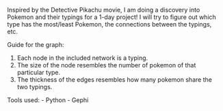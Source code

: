 Inspired by the Detective Pikachu movie, I am doing a discovery into Pokemon and their typings for a 1-day project! I will try to figure out which type has the most/least Pokemon, the connections between the typings, etc.

Guide for the graph:

1) Each node in the included network is a typing. 
2) The size of the node resembles the number of pokemon of that particular type.
3) The thickness of the edges resembles how many pokemon share the two typings.

Tools used:
	- Python
	- Gephi